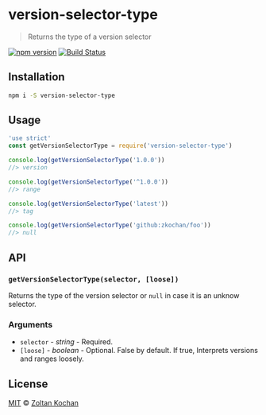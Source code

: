 # version-selector-type

> Returns the type of a version selector

<!--@shields('npm', 'travis')-->
[![npm version](https://img.shields.io/npm/v/version-selector-type.svg)](https://www.npmjs.com/package/version-selector-type) [![Build Status](https://img.shields.io/travis/pnpm/version-selector-type/master.svg)](https://travis-ci.org/pnpm/version-selector-type)
<!--/@-->

## Installation

```sh
npm i -S version-selector-type
```

## Usage

<!--@example('./example.js')-->
```js
'use strict'
const getVersionSelectorType = require('version-selector-type')

console.log(getVersionSelectorType('1.0.0'))
//> version

console.log(getVersionSelectorType('^1.0.0'))
//> range

console.log(getVersionSelectorType('latest'))
//> tag

console.log(getVersionSelectorType('github:zkochan/foo'))
//> null
```
<!--/@-->

## API

### `getVersionSelectorType(selector, [loose])`

Returns the type of the version selector or `null` in case it is an unknow selector.

### Arguments

- `selector` - _string_ - Required.
- `[loose]` - _boolean_ - Optional. False by default. If true, Interprets versions and ranges loosely.

## License

[MIT](./LICENSE) © [Zoltan Kochan](https://www.kochan.io/)
